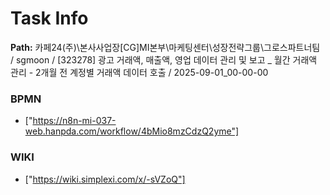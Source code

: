 # Task Info

**Path:** 카페24(주)\본사사업장\[CG]MI본부\마케팅센터\성장전략그룹\그로스파트너팀 / sgmoon / [323278] 광고 거래액, 매출액, 영업 데이터 관리 및 보고 _ 월간 거래액 관리 - 2개월 전 계정별 거래액 데이터 호출 / 2025-09-01_00-00-00

### BPMN
- ["https://n8n-mi-037-web.hanpda.com/workflow/4bMio8mzCdzQ2yme"]

### WIKI
- ["https://wiki.simplexi.com/x/-sVZoQ"]

